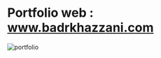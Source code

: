 # Portfolio web : www.badrkhazzani.com

![portfolio](https://user-images.githubusercontent.com/60579407/114153700-e500c180-991f-11eb-99ac-439a4b80b652.PNG)

